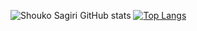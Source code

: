 ![Shouko Sagiri GitHub stats](https://github-readme-stats.vercel.app/api?username=shoukosagiri-poi&show_icons=true&theme=radical)
[![Top Langs](https://github-readme-stats.vercel.app/api/top-langs/?username=shoukosagiri-poi&langs_count=8)](https://github.com/anuraghazra/github-readme-stats)
